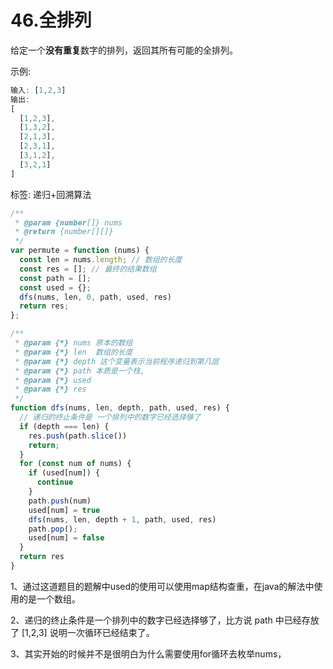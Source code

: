 # 46.全排列

给定一个**没有重复**数字的排列，返回其所有可能的全排列。

示例:

```js
输入: [1,2,3]
输出:
[
  [1,2,3],
  [1,3,2],
  [2,1,3],
  [2,3,1],
  [3,1,2],
  [3,2,1]
]
```

标签: 递归+回溯算法

```js
/**
 * @param {number[]} nums
 * @return {number[][]}
 */
var permute = function (nums) {
  const len = nums.length; // 数组的长度
  const res = []; // 最终的结果数组
  const path = [];
  const used = {};
  dfs(nums, len, 0, path, used, res)
  return res;
};

/**
 * @param {*} nums 原本的数组
 * @param {*} len  数组的长度
 * @param {*} depth 这个变量表示当前程序递归到第几层
 * @param {*} path 本质是一个栈, 
 * @param {*} used 
 * @param {*} res 
 */
function dfs(nums, len, depth, path, used, res) {
  // 递归的终止条件是 一个排列中的数字已经选择够了
  if (depth === len) {
    res.push(path.slice())
    return;
  }
  for (const num of nums) {
    if (used[num]) {
      continue
    }
    path.push(num)
    used[num] = true
    dfs(nums, len, depth + 1, path, used, res)
    path.pop();
    used[num] = false
  }
  return res
}
```

1、通过这道题目的题解中used的使用可以使用map结构查重，在java的解法中使用的是一个数组。

2、递归的终止条件是一个排列中的数字已经选择够了，比方说 path 中已经存放了 [1,2,3] 说明一次循环已经结束了。

3、其实开始的时候并不是很明白为什么需要使用for循环去枚举nums，